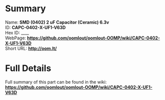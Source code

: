 
Summary
=================
  
Name: __SMD (0402) 2 uF Capacitor (Ceramic) 6.3v__    
ID: __CAPC-0402-X-UF1-V63D__   
Hex ID: ____   
WebPage: __https://github.com/oomlout/oomlout-OOMP/wiki/CAPC-0402-X-UF1-V63D__   
Short URL: __http://oom.lt/__   

Full Details
==========================
Full summary of this part can be found in the wiki:   
__https://github.com/oomlout/oomlout-OOMP/wiki/CAPC-0402-X-UF1-V63D__    

